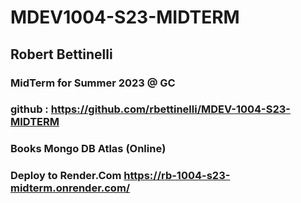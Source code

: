 # MDEV1004-S23-MIDTERM
## Robert Bettinelli 
### MidTerm for Summer 2023 @ GC

### github : https://github.com/rbettinelli/MDEV-1004-S23-MIDTERM
### Books Mongo DB Atlas (Online)
### Deploy to Render.Com https://rb-1004-s23-midterm.onrender.com/